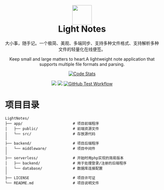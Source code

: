 <div align="center">

<img width="64" height="64" alt="" src="app/public/favicon.ico" style="transform: translateY(42px)">

# Light Notes

大小事，随手记。一个极简、美观、多端同步、支持多种文件格式、支持解析多种文件的轻量化在线便签。 

Keep small and large matters to heart.A lightweight note application that supports multiple file formats and parsing.


[![Code Stats](https://stats.deeptrain.net/repo/Sh1n3zZ/LightNotes/?theme=light)](https://notes.lightxi.com)

<a target="_blank" href="https://github.com/Sh1n3zZ/LightNotes">
<img src="https://img.shields.io/github/stars/Sh1n3zZ/LightNotes" /></a> 
<a target="_blank" href="https://github.com/Sh1n3zZ/LightNotes">
<img src="https://img.shields.io/github/last-commit/Sh1n3zZ/LightNotes" /></a>
<a href="https://github.com/Sh1n3zZ/LightNotes/actions/workflows/build.yaml">
<img src="https://img.shields.io/github/actions/workflow/status/Sh1n3zZ/LightNotes/build.yaml?branch=main" alt="GitHub Test Workflow"></a>
</div>

# 项目目录
```
LightNotes/
├── app/                       # 项目前端程序
│   ├── public/                # 前端资源文件
│   └── src/                   # 存放源代码
│
├── backend/                   # 项目后端程序
│   └── middleware/            # 项目中间件
│
├── serverless/                # 开始时用php实现的简易版本
│   ├── backend/               # 用于处理登录/注册的后端程序
│   └── database/              # 数据库连接配置
│
├── LICENSE                    # 项目许可证
└── README.md                  # 项目说明文件
```